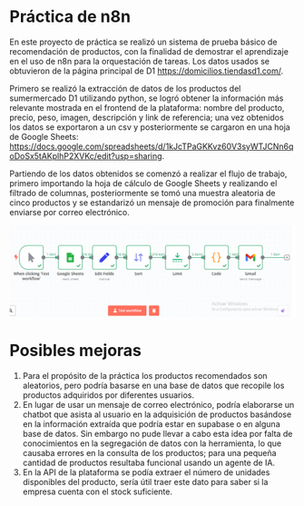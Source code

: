 # Práctica de n8n
En este proyecto de práctica se realizó un sistema de prueba básico de recomendación de productos, con la finalidad de demostrar el aprendizaje en el uso de n8n para la orquestación de tareas. Los datos usados se obtuvieron de la página principal de D1 https://domicilios.tiendasd1.com/.

Primero se realizó la extracción de datos de los productos del sumermercado D1 utilizando python, se logró obtener la información más relevante mostrada en el frontend de la plataforma: nombre del producto, precio, peso, imagen, descripción y link de referencia; una vez obtenidos los datos se exportaron a un csv y posteriormente se cargaron en una hoja de Google Sheets: https://docs.google.com/spreadsheets/d/1kJcTPaGKKvz60V3syWTJCNn6qoDoSx5tAKplhP2XVKc/edit?usp=sharing.

Partiendo de los datos obtenidos se comenzó a realizar el flujo de trabajo, primero importando la hoja de cálculo de Google Sheets y realizando el filtrado de columnas, posteriormente se tomó una muestra aleatoria de cinco productos y se estandarizó un mensaje de promoción para finalmente enviarse por correo electrónico.

![Logo](workflow.png)

# Posibles mejoras

1. Para el propósito de la práctica los productos recomendados son aleatorios, pero podría basarse en una base de datos que recopile los productos adquiridos por diferentes usuarios.
2. En lugar de usar un mensaje de correo electrónico, podría elaborarse un chatbot que asista al usuario en la adquisición de productos basándose en la información extraída que podría estar en supabase o en alguna base de datos. Sin embargo no pude llevar a cabo esta idea por falta de conocimientos en la segregación de datos con la herramienta, lo que causaba errores en la consulta de los productos; para una pequeña cantidad de productos resultaba funcional usando un agente de IA.
3. En la API de la plataforma se podía extraer el número de unidades disponibles del producto, sería útil traer este dato para saber si la empresa cuenta con el stock suficiente.
